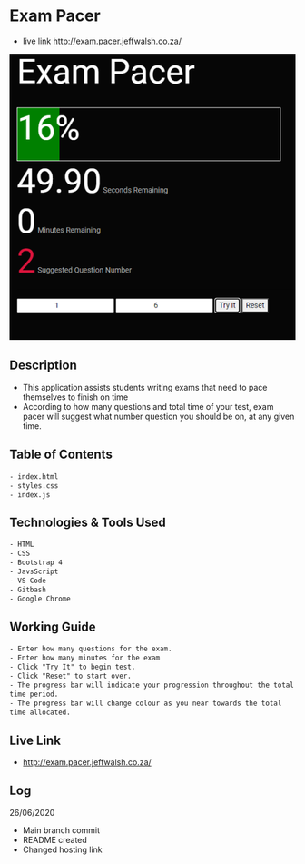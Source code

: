 # Exam Pacer
 - live link http://exam.pacer.jeffwalsh.co.za/
 
 
 ![EXAM PACER RENDER](/render.PNG)
 
 
 ## Description
 - This application assists students writing exams that need to pace themselves to finish on time
 - According to how many questions and total time of your test, exam pacer will suggest what number question you should be on, at any given time.
 
## Table of Contents
``` 
- index.html
- styles.css
- index.js
```
    
## Technologies & Tools Used

``` 
- HTML
- CSS
- Bootstrap 4
- JavsScript
- VS Code
- Gitbash
- Google Chrome
```
    
## Working Guide
  
 ``` 
- Enter how many questions for the exam.
- Enter how many minutes for the exam
- Click "Try It" to begin test.
- Click "Reset" to start over.
- The progress bar will indicate your progression throughout the total time period.
- The progress bar will change colour as you near towards the total time allocated.

```
     
## Live Link

- http://exam.pacer.jeffwalsh.co.za/
  
 ## Log
 26/06/2020
 
- Main branch commit
- README created
- Changed hosting link




  
 
 
  
 
 
